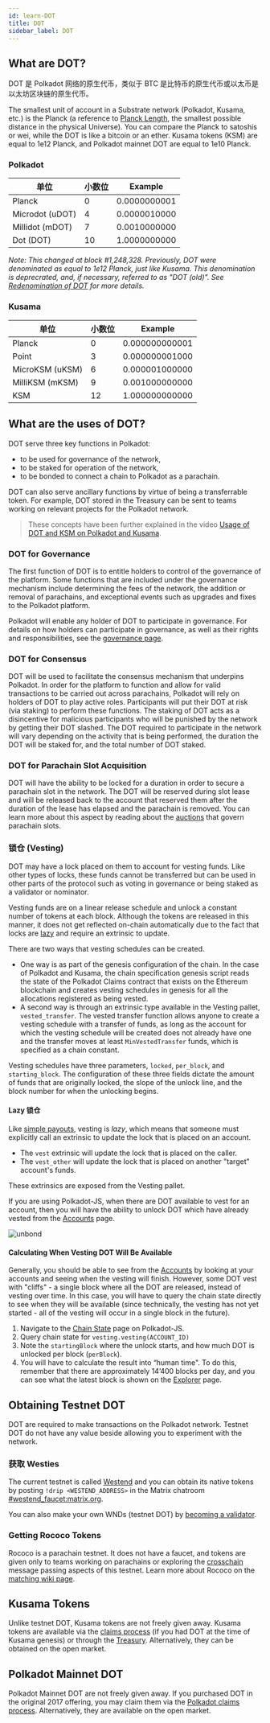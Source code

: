```yaml
---
id: learn-DOT
title: DOT
sidebar_label: DOT
---
```


## What are DOT?

DOT 是 Polkadot 网络的原生代币，类似于 BTC 是比特币的原生代币或以太币是以太坊区块链的原生代币。

The smallest unit of account in a Substrate network (Polkadot, Kusama, etc.) is the Planck (a reference to [Planck Length](https://en.wikipedia.org/wiki/Planck_length), the smallest possible distance in the physical Universe). You can compare the Planck to satoshis or wei, while the DOT is like a bitcoin or an ether. Kusama tokens (KSM) are equal to 1e12 Planck, and Polkadot mainnet DOT are equal to 1e10 Planck.

### Polkadot

| 单位            | 小数位 | Example      |
| --------------- | ------ | ------------ |
| Planck          | 0      | 0.0000000001 |
| Microdot (uDOT) | 4      | 0.0000010000 |
| Millidot (mDOT) | 7      | 0.0010000000 |
| Dot (DOT)       | 10     | 1.0000000000 |

_Note: This changed at block #1,248,328. Previously, DOT were denominated as equal to 1e12 Planck, just like Kusama. This denomination is deprecrated, and, if necessary, referred to as "DOT (old)". See [Redenomination of DOT](redenomination) for more details._

### Kusama

| 单位            | 小数位 | Example        |
| --------------- | ------ | -------------- |
| Planck          | 0      | 0.000000000001 |
| Point           | 3      | 0.000000001000 |
| MicroKSM (uKSM) | 6      | 0.000001000000 |
| MilliKSM (mKSM) | 9      | 0.001000000000 |
| KSM             | 12     | 1.000000000000 |

## What are the uses of DOT?

DOT serve three key functions in Polkadot:

- to be used for governance of the network,
- to be staked for operation of the network,
- to be bonded to connect a chain to Polkadot as a parachain.

DOT can also serve ancillary functions by virtue of being a transferrable token. For example, DOT stored in the Treasury can be sent to teams working on relevant projects for the Polkadot network.

> These concepts have been further explained in the video [Usage of DOT and KSM on Polkadot and Kusama](https://www.youtube.com/watch?v=POfFgrMfkTo&list=PLOyWqupZ-WGuAuS00rK-pebTMAOxW41W8&index=7).

### DOT for Governance

The first function of DOT is to entitle holders to control of the governance of the platform. Some functions that are included under the governance mechanism include determining the fees of the network, the addition or removal of parachains, and exceptional events such as upgrades and fixes to the Polkadot platform.

Polkadot will enable any holder of DOT to participate in governance. For details on how holders can participate in governance, as well as their rights and responsibilities, see the [governance page](learn-governance).

### DOT for Consensus

DOT will be used to facilitate the consensus mechanism that underpins Polkadot. In order for the platform to function and allow for valid transactions to be carried out across parachains, Polkadot will rely on holders of DOT to play active roles. Participants will put their DOT at risk (via staking) to perform these functions. The staking of DOT acts as a disincentive for malicious participants who will be punished by the network by getting their DOT slashed. The DOT required to participate in the network will vary depending on the activity that is being performed, the duration the DOT will be staked for, and the total number of DOT staked.

### DOT for Parachain Slot Acquisition

DOT will have the ability to be locked for a duration in order to secure a parachain slot in the network. The DOT will be reserved during slot lease and will be released back to the account that reserved them after the duration of the lease has elapsed and the parachain is removed. You can learn more about this aspect by reading about the [auctions](learn-auction) that govern parachain slots.

### 锁仓 (Vesting)

DOT may have a lock placed on them to account for vesting funds. Like other types of locks, these funds cannot be transferred but can be used in other parts of the protocol such as voting in governance or being staked as a validator or nominator.

Vesting funds are on a linear release schedule and unlock a constant number of tokens at each block. Although the tokens are released in this manner, it does not get reflected on-chain automatically due to the fact that locks are [lazy](#lazy-vesting) and require an extrinsic to update.

There are two ways that vesting schedules can be created.

- One way is as part of the genesis configuration of the chain. In the case of Polkadot and Kusama, the chain specification genesis script reads the state of the Polkadot Claims contract that exists on the Ethereum blockchain and creates vesting schedules in genesis for all the allocations registered as being vested.
- A second way is through an extrinsic type available in the Vesting pallet, `vested_transfer`. The vested transfer function allows anyone to create a vesting schedule with a transfer of funds, as long as the account for which the vesting schedule will be created does not already have one and the transfer moves at least `MinVestedTransfer` funds, which is specified as a chain constant.

Vesting schedules have three parameters, `locked`, `per_block`, and `starting_block`. The configuration of these three fields dictate the amount of funds that are originally locked, the slope of the unlock line, and the block number for when the unlocking begins.

#### Lazy 锁仓

Like [simple payouts](learn-simple-payouts), vesting is _lazy_, which means that someone must explicitly call an extrinsic to update the lock that is placed on an account.

- The `vest` extrinsic will update the lock that is placed on the caller.
- The `vest_other` will update the lock that is placed on another "target" account's funds.

These extrinsics are exposed from the Vesting pallet.

If you are using Polkadot-JS, when there are DOT available to vest for an account, then you will have the ability to unlock DOT which have already vested from the [Accounts](https://polkadot.js.org/apps/#/accounts) page.

![unbond](assets/unlock-vesting.png)

#### Calculating When Vesting DOT Will Be Available

Generally, you should be able to see from the [Accounts](https://polkadot.js.org/apps/#/accounts) by looking at your accounts and seeing when the vesting will finish. However, some DOT vest with "cliffs" - a single block where all the DOT are released, instead of vesting over time. In this case, you will have to query the chain state directly to see when they will be available (since technically, the vesting has not yet started - all of the vesting will occur in a single block in the future).

1. Navigate to the [Chain State](https://polkadot.js.org/apps/?rpc=wss%3A%2F%2Frpc.polkadot.io#/chainstate) page on Polkadot-JS.
2. Query chain state for `vesting.vesting(ACCOUNT_ID)`
3. Note the `startingBlock` where the unlock starts, and how much DOT is unlocked per block (`perBlock`).
4. You will have to calculate the result into “human time". To do this, remember that there are approximately 14’400 blocks per day, and you can see what the latest block is shown on the [Explorer](https://polkadot.js.org/apps/?rpc=wss%3A%2F%2Frpc.polkadot.io#/explorer) page.

## Obtaining Testnet DOT

DOT are required to make transactions on the Polkadot network. Testnet DOT do not have any value beside allowing you to experiment with the network.

### 获取 Westies

The current testnet is called [Westend](maintain-networks#westend-test-network) and you can obtain its native tokens by posting `!drip <WESTEND_ADDRESS>` in the Matrix chatroom [#westend_faucet:matrix.org](https://matrix.to/#/#westend_faucet:matrix.org).

You can also make your own WNDs (testnet DOT) by [becoming a validator](learn-validator).

### Getting Rococo Tokens

Rococo is a parachain testnet. It does not have a faucet, and tokens are given only to teams working on parachains or exploring the [crosschain](learn-xcm) message passing aspects of this testnet. Learn more about Rococo on the [matching wiki page](build-parachains-rococo).

## Kusama Tokens

Unlike testnet DOT, Kusama tokens are not freely given away. Kusama tokens are available via the [claims process](https://claim.kusama.network/) (if you had DOT at the time of Kusama genesis) or through the [Treasury](learn-treasury). Alternatively, they can be obtained on the open market.

## Polkadot Mainnet DOT

Polkadot Mainnet DOT are not freely given away. If you purchased DOT in the original 2017 offering, you may claim them via the [Polkadot claims process](https://claims.polkadot.network/). Alternatively, they are available on the open market.
